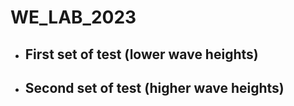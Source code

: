 # WE_LAB_2023

* First set of test (lower wave heights)
  - 
  
  
* Second set of test (higher wave heights)
  -

